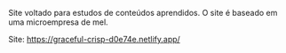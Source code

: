 Site voltado para estudos de conteúdos aprendidos.
O site é baseado em uma microempresa de mel.

Site: https://graceful-crisp-d0e74e.netlify.app/
